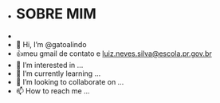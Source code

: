 - # SOBRE MIM
- 
- 👋 Hi, I’m @gatoalindo
- :+1:meu gmail de contato e luiz.neves.silva@escola.pr.gov.br
- 👀 I’m interested in ...
- 🌱 I’m currently learning ...
- 💞️ I’m looking to collaborate on ...
- 📫 How to reach me ...

<!---
gatoalindo/gatoalindo is a ✨ special ✨ repository because its `README.md` (this file) appears on your GitHub profile.
You can click the Preview link to take a look at your changes.
--->

